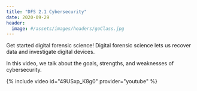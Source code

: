 ```yaml
---
title: "DFS 2.1 Cybersecurity"
date: 2020-09-29
header:
  image: #/assets/images/headers/goClass.jpg
---
```


Get started digital forensic science! Digital forensic science lets us recover data and investigate digital devices.

In this video, we talk about the goals, strengths, and weaknesses of cybersecurity.

{% include video id="49USxp_K8g0" provider="youtube" %}